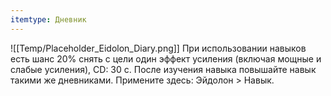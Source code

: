 ```yaml
---
itemtype: Дневник
---
```

![[Temp/Placeholder_Eidolon_Diary.png]]
При использовании навыков есть шанс 20% снять с цели один эффект усиления (включая мощные и слабые усиления), CD: 30 с. После изучения навыка повышайте навык такими же дневниками. Примените здесь: Эйдолон > Навык.
